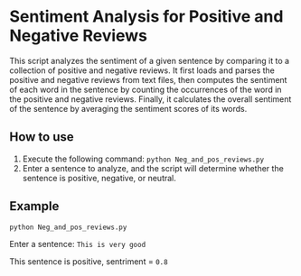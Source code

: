 <h1>Sentiment Analysis for Positive and Negative Reviews</h1>

<p>This script analyzes the sentiment of a given sentence by comparing it to a collection of positive and negative reviews. It first loads and parses the positive and negative reviews from text files, then computes the sentiment of each word in the sentence by counting the occurrences of the word in the positive and negative reviews. Finally, it calculates the overall sentiment of the sentence by averaging the sentiment scores of its words.</p>

<h2>How to use</h2>

<ol>
  <li>Execute the following command: <code>python Neg_and_pos_reviews.py</code></li>
  <li>Enter a sentence to analyze, and the script will determine whether the sentence is positive, negative, or neutral.</li>
</ol>



<h2>Example</h2>

<code>python Neg_and_pos_reviews.py</code>
<p>Enter a sentence: <code>This is very good</code> </p>
<p>This sentence is positive, sentriment = <code>0.8</code></p>
